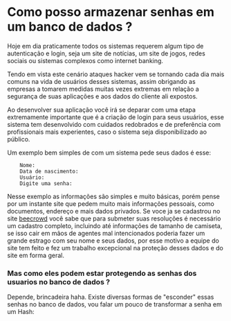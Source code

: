 # Como posso armazenar senhas em um banco de dados ?


Hoje em dia praticamente todos os sistemas requerem algum tipo de autenticação e login, seja um site de notícias, um site de jogos, redes sociais ou sistemas complexos como internet banking. 

Tendo em vista este cenário ataques hacker vem se tornando cada dia mais comuns na vida de usuários desses sistemas, assim obrigando as empresas a tomarem medidas muitas vezes extremas em relação a segurança de suas aplicações e aos dados do cliente ali expostos. 

Ao desenvolver sua aplicação você irá se deparar com uma etapa extremamente importante que é a criação de login para seus usuários, esse sistema tem desenvolvido com cuidados redobrados e de preferência com profissionais mais experientes, caso o sistema seja disponibilizado ao público.

Um exemplo bem simples de com um sistema pede seus dados é esse: 

```
    Nome: 
    Data de nascimento:
    Usuário:
    Digite uma senha:
```

Nesse exemplo as informações são simples e muito básicas, porém pense por um instante site que pedem muito mais informações pessoais, como documentos, endereço e mais dados privados. Se voce ja se cadastrou no site [beecrowd](https://beecrowd.com.br/) você sabe que para submeter suas resoluções é necessário um cadastro completo, incluindo até informações de tamanho de camiseta, se isso cair em mãos de agentes mal intencionados poderia fazer um grande estrago com seu nome e seus dados, por esse motivo a equipe do site tem feito e fez um trabalho excepcional na proteção desses dados e do site em forma geral.

### Mas  como eles podem estar protegendo as senhas dos usuarios no banco de dados ?

Depende, brincadeira haha. Existe diversas formas de "esconder" essas senhas no banco de dados, vou falar um pouco de transformar a senha em um Hash: 

